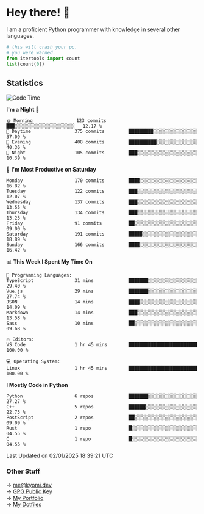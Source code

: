 # Hey there! 👋

I am a proficient Python programmer with knowledge in several other languages.

```py
# this will crash your pc.
# you were warned.
from itertools import count
list(count(0))
```

## Statistics
<!--START_SECTION:waka-->
![Code Time](http://img.shields.io/badge/Code%20Time-1%2C645%20hrs%2011%20mins-blue)

**I'm a Night 🦉** 

```text
🌞 Morning                123 commits         ███░░░░░░░░░░░░░░░░░░░░░░   12.17 % 
🌆 Daytime                375 commits         █████████░░░░░░░░░░░░░░░░   37.09 % 
🌃 Evening                408 commits         ██████████░░░░░░░░░░░░░░░   40.36 % 
🌙 Night                  105 commits         ███░░░░░░░░░░░░░░░░░░░░░░   10.39 % 
```
📅 **I'm Most Productive on Saturday** 

```text
Monday                   170 commits         ████░░░░░░░░░░░░░░░░░░░░░   16.82 % 
Tuesday                  122 commits         ███░░░░░░░░░░░░░░░░░░░░░░   12.07 % 
Wednesday                137 commits         ███░░░░░░░░░░░░░░░░░░░░░░   13.55 % 
Thursday                 134 commits         ███░░░░░░░░░░░░░░░░░░░░░░   13.25 % 
Friday                   91 commits          ██░░░░░░░░░░░░░░░░░░░░░░░   09.00 % 
Saturday                 191 commits         █████░░░░░░░░░░░░░░░░░░░░   18.89 % 
Sunday                   166 commits         ████░░░░░░░░░░░░░░░░░░░░░   16.42 % 
```


📊 **This Week I Spent My Time On** 

```text
💬 Programming Languages: 
TypeScript               31 mins             ███████░░░░░░░░░░░░░░░░░░   29.40 % 
Vue.js                   29 mins             ███████░░░░░░░░░░░░░░░░░░   27.74 % 
JSON                     14 mins             ████░░░░░░░░░░░░░░░░░░░░░   14.09 % 
Markdown                 14 mins             ███░░░░░░░░░░░░░░░░░░░░░░   13.58 % 
Sass                     10 mins             ██░░░░░░░░░░░░░░░░░░░░░░░   09.68 % 

🔥 Editors: 
VS Code                  1 hr 45 mins        █████████████████████████   100.00 % 

💻 Operating System: 
Linux                    1 hr 45 mins        █████████████████████████   100.00 % 
```

**I Mostly Code in Python** 

```text
Python                   6 repos             ███████░░░░░░░░░░░░░░░░░░   27.27 % 
C++                      5 repos             ██████░░░░░░░░░░░░░░░░░░░   22.73 % 
PostScript               2 repos             ██░░░░░░░░░░░░░░░░░░░░░░░   09.09 % 
Rust                     1 repo              █░░░░░░░░░░░░░░░░░░░░░░░░   04.55 % 
C                        1 repo              █░░░░░░░░░░░░░░░░░░░░░░░░   04.55 % 
```




 Last Updated on 02/01/2025 18:39:21 UTC
<!--END_SECTION:waka-->

### Other Stuff

→ [me@kyomi.dev](mailto:me@kyomi.dev)\
→ [GPG Public Key](https://github.com/bitterteriyaki.gpg)\
→ [My Portfolio](https://kyomi.dev)\
→ [My Dotfiles](https://github.com/bitterteriyaki/dotfiles)
